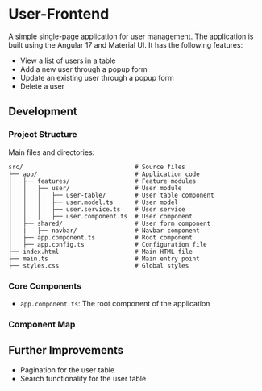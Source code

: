 # User-Frontend

A simple single-page application for user management. The application is built using the Angular 17 and Material UI. It has the following features:
- View a list of users in a table
- Add a new user through a popup form
- Update an existing user through a popup form
- Delete a user

## Development

### Project Structure

Main files and directories:
```
src/                               # Source files
├── app/                           # Application code
│   ├── features/                  # Feature modules
│   │   ├── user/                  # User module
│   │   │   ├── user-table/        # User table component
│   │   │   ├── user.model.ts      # User model
│   │   │   ├── user.service.ts    # User service
│   │   │   ├── user.component.ts  # User component
│   ├── shared/                    # User form component
│   |   ├── navbar/                # Navbar component
│   ├── app.component.ts           # Root component
│   ├── app.config.ts              # Configuration file
├── index.html                     # Main HTML file
├── main.ts                        # Main entry point
├── styles.css                     # Global styles
```

### Core Components

- `app.component.ts`: The root component of the application

### Component Map

## Further Improvements

- Pagination for the user table
- Search functionality for the user table